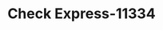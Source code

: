 ---
f_zip-code: 97741
f_state-code: OR
title: Check Express-11334
f_phone: 541-475-1508
f_city-only: Madras
f_address: 1555 Southwest Highway 97 Madras
f_location-unique-id: '11334'
slug: check-express-11334
updated-on: '2024-05-30T13:46:58.046Z'
created-on: '2024-05-30T13:36:59.803Z'
published-on: '2024-05-30T13:54:32.469Z'
f_city-state: cms/city/madras-or.md
f_company: cms/company/check-express.md
f_state: cms/state/oregon.md
layout: '[payday-loan].html'
tags: payday-loan
---
